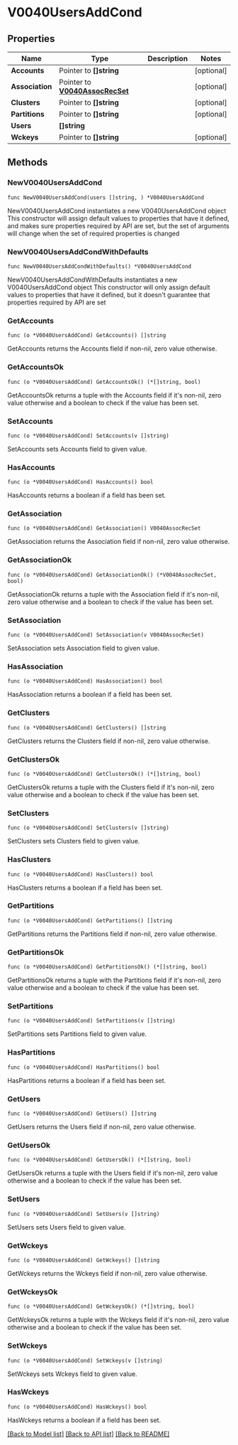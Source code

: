# V0040UsersAddCond

## Properties

Name | Type | Description | Notes
------------ | ------------- | ------------- | -------------
**Accounts** | Pointer to **[]string** |  | [optional] 
**Association** | Pointer to [**V0040AssocRecSet**](V0040AssocRecSet.md) |  | [optional] 
**Clusters** | Pointer to **[]string** |  | [optional] 
**Partitions** | Pointer to **[]string** |  | [optional] 
**Users** | **[]string** |  | 
**Wckeys** | Pointer to **[]string** |  | [optional] 

## Methods

### NewV0040UsersAddCond

`func NewV0040UsersAddCond(users []string, ) *V0040UsersAddCond`

NewV0040UsersAddCond instantiates a new V0040UsersAddCond object
This constructor will assign default values to properties that have it defined,
and makes sure properties required by API are set, but the set of arguments
will change when the set of required properties is changed

### NewV0040UsersAddCondWithDefaults

`func NewV0040UsersAddCondWithDefaults() *V0040UsersAddCond`

NewV0040UsersAddCondWithDefaults instantiates a new V0040UsersAddCond object
This constructor will only assign default values to properties that have it defined,
but it doesn't guarantee that properties required by API are set

### GetAccounts

`func (o *V0040UsersAddCond) GetAccounts() []string`

GetAccounts returns the Accounts field if non-nil, zero value otherwise.

### GetAccountsOk

`func (o *V0040UsersAddCond) GetAccountsOk() (*[]string, bool)`

GetAccountsOk returns a tuple with the Accounts field if it's non-nil, zero value otherwise
and a boolean to check if the value has been set.

### SetAccounts

`func (o *V0040UsersAddCond) SetAccounts(v []string)`

SetAccounts sets Accounts field to given value.

### HasAccounts

`func (o *V0040UsersAddCond) HasAccounts() bool`

HasAccounts returns a boolean if a field has been set.

### GetAssociation

`func (o *V0040UsersAddCond) GetAssociation() V0040AssocRecSet`

GetAssociation returns the Association field if non-nil, zero value otherwise.

### GetAssociationOk

`func (o *V0040UsersAddCond) GetAssociationOk() (*V0040AssocRecSet, bool)`

GetAssociationOk returns a tuple with the Association field if it's non-nil, zero value otherwise
and a boolean to check if the value has been set.

### SetAssociation

`func (o *V0040UsersAddCond) SetAssociation(v V0040AssocRecSet)`

SetAssociation sets Association field to given value.

### HasAssociation

`func (o *V0040UsersAddCond) HasAssociation() bool`

HasAssociation returns a boolean if a field has been set.

### GetClusters

`func (o *V0040UsersAddCond) GetClusters() []string`

GetClusters returns the Clusters field if non-nil, zero value otherwise.

### GetClustersOk

`func (o *V0040UsersAddCond) GetClustersOk() (*[]string, bool)`

GetClustersOk returns a tuple with the Clusters field if it's non-nil, zero value otherwise
and a boolean to check if the value has been set.

### SetClusters

`func (o *V0040UsersAddCond) SetClusters(v []string)`

SetClusters sets Clusters field to given value.

### HasClusters

`func (o *V0040UsersAddCond) HasClusters() bool`

HasClusters returns a boolean if a field has been set.

### GetPartitions

`func (o *V0040UsersAddCond) GetPartitions() []string`

GetPartitions returns the Partitions field if non-nil, zero value otherwise.

### GetPartitionsOk

`func (o *V0040UsersAddCond) GetPartitionsOk() (*[]string, bool)`

GetPartitionsOk returns a tuple with the Partitions field if it's non-nil, zero value otherwise
and a boolean to check if the value has been set.

### SetPartitions

`func (o *V0040UsersAddCond) SetPartitions(v []string)`

SetPartitions sets Partitions field to given value.

### HasPartitions

`func (o *V0040UsersAddCond) HasPartitions() bool`

HasPartitions returns a boolean if a field has been set.

### GetUsers

`func (o *V0040UsersAddCond) GetUsers() []string`

GetUsers returns the Users field if non-nil, zero value otherwise.

### GetUsersOk

`func (o *V0040UsersAddCond) GetUsersOk() (*[]string, bool)`

GetUsersOk returns a tuple with the Users field if it's non-nil, zero value otherwise
and a boolean to check if the value has been set.

### SetUsers

`func (o *V0040UsersAddCond) SetUsers(v []string)`

SetUsers sets Users field to given value.


### GetWckeys

`func (o *V0040UsersAddCond) GetWckeys() []string`

GetWckeys returns the Wckeys field if non-nil, zero value otherwise.

### GetWckeysOk

`func (o *V0040UsersAddCond) GetWckeysOk() (*[]string, bool)`

GetWckeysOk returns a tuple with the Wckeys field if it's non-nil, zero value otherwise
and a boolean to check if the value has been set.

### SetWckeys

`func (o *V0040UsersAddCond) SetWckeys(v []string)`

SetWckeys sets Wckeys field to given value.

### HasWckeys

`func (o *V0040UsersAddCond) HasWckeys() bool`

HasWckeys returns a boolean if a field has been set.


[[Back to Model list]](../README.md#documentation-for-models) [[Back to API list]](../README.md#documentation-for-api-endpoints) [[Back to README]](../README.md)


